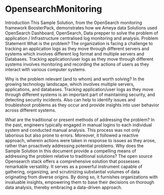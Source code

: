 # OpensearchMonitoring
Introduction
This Sample Solution, from the OpenSearch monitoring framework BoosterPack, demonstrates how we Ameya data Solutions used OpenSearch Dashboard, OpenSearch, Data prepper to solve the problem of application / Infrastructure centralised  log monitoring  and analysis.
Problem Statement
What is the problem?
The organization is facing a challenge to tracking an application logs as they move through different servers and systems which involves different log format and multiple servers and Databases. 
Tracking application/user logs as they move through different systems involves monitoring and recording the actions of users as they interact with various computer systems.

Why is the problem relevant (and to whom) and worth solving?
In the growing technology landscape, which involves multiple servers, applications, and databases. Tracking application/user logs as they move through different systems is an important part of maintaining security, and detecting security incidents. Also can help to identify issues and troubleshoot problems as they occur and provide insights into user behavior across different systems.

What are the traditional or present methods of addressing the problem?
In the past, engineers typically engaged in manual logins to each individual system and conducted manual analysis. This process was not only laborious but also prone to errors. Moreover, it followed a reactive approach, wherein actions were taken in response to issues as they arose, rather than proactively addressing potential problems.
Why does the Sample Solution in this document provide a compelling means of addressing the problem relative to traditional solutions?
The open source Opensearch stack offers a comprehensive solution that possesses remarkable versatility. It serves as a powerful instrument capable of gathering, organizing, and scrutinizing substantial volumes of data originating from diverse origins. By doing so, it furnishes organizations with invaluable insights, empowering them to base their decisions on thorough data analysis, thereby embracing a data-driven approach.
